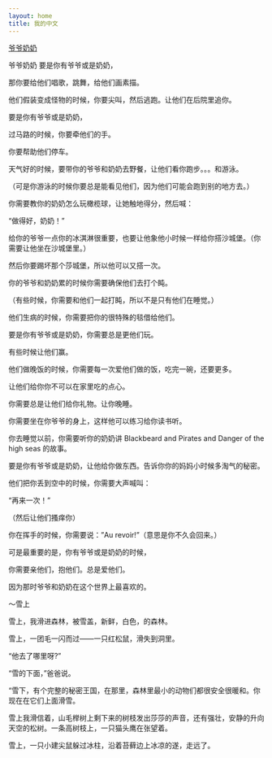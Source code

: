 ```yaml
---
layout: home
title: 我的中文
---
```



[爷爷奶奶](pages/爷爷奶奶)

爷爷奶奶
要是你有爷爷或是奶奶，

那你要给他们唱歌，跳舞，给他们画素描。

他们假装变成怪物的时候，你要尖叫，然后逃跑。让他们在后院里追你。

要是你有爷爷或是奶奶，

过马路的时候，你要牵他们的手。

你要帮助他们停车。

天气好的时候，要带你的爷爷和奶奶去野餐，让他们看你跑步。。。和游泳。

（可是你游泳的时候你要总是能看见他们，因为他们可能会跑到别的地方去。）

你需要教你的奶奶怎么玩橄榄球，让她触地得分，然后喊：

“做得好，奶奶！”

给你的爷爷一点你的冰淇淋很重要，也要让他象他小时候一样给你搭沙城堡。（你需要让他坐在沙城堡里。）

然后你要踢坏那个莎城堡，所以他可以又搭一次。

你的爷爷和奶奶累的时候你需要确保他们去打个盹。

（有些时候，你需要和他们一起打盹，所以不是只有他们在睡觉。）

他们生病的时候，你需要把你的很特殊的毯借给他们。

要是你有爷爷或是奶奶，你需要总是更他们玩。

有些时候让他们赢。

他们做晚饭的时候，你需要每一次爱他们做的饭，吃完一碗，还要更多。

让他们给你你不可以在家里吃的点心。

你需要总是让他们给你礼物。让你晚睡。

你需要坐在你爷爷的身上，这样他可以练习给你读书听。

你去睡觉以前，你需要听你的奶奶讲 Blackbeard and Pirates and Danger of the high seas 的故事。

要是你有爷爷或是奶奶，让他给你做东西。告诉你你的妈妈小时候多淘气的秘密。

他们把你丢到空中的时候，你需要大声喊叫：

“再来一次！”

（然后让他们搔痒你）

你在挥手的时候，你需要说：”Au revoir!”（意思是你不久会回来。）

可是最重要的是，你有爷爷或是奶奶的时候，

你需要亲他们，抱他们。总是爱他们。

因为那时爷爷和奶奶在这个世界上最喜欢的。

～雪上

雪上，我滑进森林，被雪盖，新鲜，白色，的森林。

雪上，一团毛一闪而过——一只红松鼠，滑失到洞里。

“他去了哪里呀?”

“雪的下面，”爸爸说。

“雪下，有个完整的秘密王国，在那里，森林里最小的动物们都很安全很暖和。你现在在它们上面滑雪。

雪上我滑信着，山毛榉树上剩下来的树枝发出莎莎的声音，还有强壮，安静的升向天空的松树。一条高树枝上，一只猫头鹰在张望着。

雪上，一只小建尖鼠躲过冰柱，沿着苔藓边上冰凉的遂，走远了。
